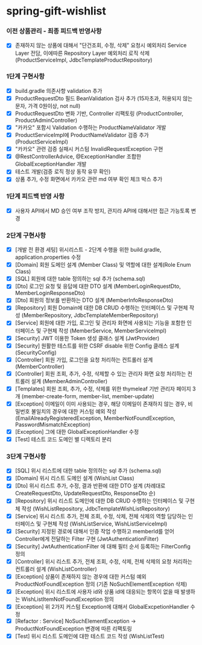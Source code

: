 # spring-gift-wishlist

### 이전 상품관리 - 최종 피드백 반영사항
-[x] 존재하지 않는 상품에 대해서 "단건조회, 수정, 삭제" 요청시 예외처리 Service Layer 전담, 이에따른 Repository Layer 예외처리 로직 삭제(ProductServiceImpl, JdbcTemplateProductRepository)

### 1단계 구현사항

-[x] build.gradle 의존사항 validation 추가
-[x] ProductRequestDto 필드 BeanValidation 검사 추가 (15자초과, 허용되지 않는 문자, 가격 0원이상, not null)
-[x] ProductRequestDto 변화 기반, Controller 리팩토링 (ProductController, ProductAdminController)
-[x] "카카오" 포함시 Validation 수행하는 ProductNameValidator 개발
-[x] ProductServiceImpl에 ProductNameValidator 검증 추가 (ProductServiceImpl)
-[x] "카카오" 관련 검증 실패시 커스텀 InvalidRequestException 구현
-[x] @RestControllerAdvice, @ExceptionHandler 조합한 GlobalExceptionHandler 개발
-[x] 테스트 개발(검증 로직 정상 동작 유무 확인)
-[x] 상품 추가, 수정 화면에서 카카오 관련 md 여부 확인 체크 박스 추가 

### 1단계 피드백 반영 사항
-[x] 사용자 API에서 MD 승인 여부 조작 방지, 관지라 API에 대해서만 접근 가능토록 변경

### 2단계 구현사항
-[x] [개발 전 환경 세팅] 위시리스트 - 2단계 수행을 위한 build.gradle, application.properties 수정
-[x] [Domain] 회원 도메인 설계 (Member Class) 및 역할에 대한 설계(Role Enum Class)
-[x] [SQL] 회원에 대한 table 정의하는 sql 추가 (schema.sql)
-[x] [Dto] 로그인 요청 및 응답에 대한 DTO 설계 (MemberLoginRequestDto, MemberLoginResponseDto)
-[x] [Dto] 회원의 정보를 반환하는 DTO 설계 (MemberInfoResponseDto)
-[x] [Repository] 회원 Domain에 대한 DB CRUD 수행하는 인터페이스 및 구현체 작성 (MemberRepository, JdbcTemplateMemberRepository)
-[x] [Service] 회원에 대한 가입, 로그인 및 관리자 화면에 사용되는 기능을 포함한 인터페이스 및 구현체 작성 (MemberService, MemberServiceImpl)
-[x] [Security] JWT 이용한 Token 생성 클래스 설계 (JwtProvider)
-[x] [Security] 원활한 테스트를 위한 CSRF disable 위한 Config 클래스 설계(SecurityConfig)
-[x] [Controller] 회원 가입, 로그인을 요청 처리하는 컨트롤러 설계(MemberController)
-[x] [Controller] 회원 조회, 추가, 수정, 삭제할 수 있는 관리자 화면 요청 처리하는 컨트롤러 설계 (MemberAdminController)
-[x] [Templates] 회원 조회, 추가, 수정, 삭제를 위한 thymeleaf 기반 관리자 페이지 3개 (member-create-form, member-list, member-update)
-[x] [Exception] 이메일이 이미 사용되는 경우, 해당 이메일이 존재하지 않는 경우, 비밀번호 불일치의 경우에 대한 커스텀 예외 작성 (EmailAlreadyRegisteredException, MemberNotFoundException, PasswordMismatchException)
-[x] [Exception] 그에 대한 GlobalExceptionHandler 수정
-[x] [Test] 테스트 코드 도메인 별 디렉토리 분리

### 3단계 구현사항
-[x] [SQL] 위시 리스트에 대한 table 정의하는 sql 추가 (schema.sql)
-[x] [Domain] 위시 리스트 도메인 설계 (WishList Class)
-[x] [Dto] 위시 리스트 추가, 수정, 결과 반환에 대한 DTO 설계 (차례대로 CreateRequestDto, UpdateRequestDto, ResponseDto 순)
-[x] [Repository] 위시 리스트 도메인에 대한 DB CRUD 수행하는 인터페이스 및 구현체 작성 (WishListRepository, JdbcTemplateWishListRepository)
-[x] [Service] 위시 리스트 추가, 전체 조회, 수정, 삭제, 전체 삭제의 역할 담당하는 인터페이스 및 구현체 작성 (WishListService, WishListServiceImpl)
-[x] [Security] 지정된 경로에 대해서 인증 작업 수행하고 memberId를 얻어 Controller에게 전달하는 Filter 구현 (JwtAuthenticationFilter)
-[x] [Security] JwtAuthenticationFilter 에 대해 필터 순서 등록하는 FilterConfig 정의
-[x] [Controller] 위시 리스트 추가, 전체 조회, 수정, 삭제, 전체 삭제의 요청 처리하는 컨트롤러 설계 (WishListController)
-[x] [Exception] 상품이 존재하지 않는 경우에 대한 커스텀 예외 ProductNotFoundException 정의 (기존 NoSuchElementException 삭제)
-[x] [Exception] 위시 리스트에 사용자 id와 상품 id에 대응되는 항목이 없을 때 발생하는 WishListItemNotFoundException 정의
-[x] [Exception] 위 2가지 커스텀 Exception에 대해서 GlobalExcpetionHandler 수정
-[x] [Refactor : Service] NoSuchElementException -> ProductNotFoundException 변경에 따른 리팩토링
-[x] [Test] 위시 리스트 도메인에 대한 테스트 코드 작성 (WishListTest)
